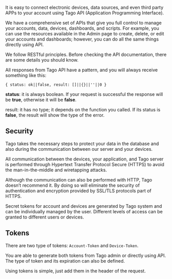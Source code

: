 It is easy to connect electronic devices, data sources, and even third party APPs to your account using Tago API (Application Programming Interface).

We have a comprehensive set of APIs that give you full control to manage your accounts, data, devices, dashboards, and scripts. For example, you can use the resources available in the Admin page to create, delete, or edit your accounts and dashboards; however, you can do all the same things directly using API.

We follow RESTful principles. Before checking the API documentation, there are some details you should know.

All responses from Tago API have a pattern, and you will always receive something like this:

```
{ status: ok||false, result: []||{}||''||0 }
```

**status**: it is always boolean. If your request is successful the response will be **true**, otherwise it will be **false**.

result: it has no type; it depends on the function you called. If its status is **false**, the result will show the type of the error.


## Security

Tago takes the necessary steps to protect your data in the database and also during the communication between our server and your devices.

All communication between the devices, your application, and Tago server is performed through Hypertext Transfer Protocol Secure (HTTPS) to avoid the man-in-the-middle and wiretapping attacks.

Although the communication can also be performed with HTTP, Tago doesn’t recommend it. By doing so will eliminate the security of authentication and encryption provided by SSL/TLS protocols part of HTTPS.

Secret tokens for account and devices are generated by Tago system and can be individually managed by the user. Different levels of access can be granted to different users or devices.

## Tokens

There are two type of tokens: `Account-Token` and `Device-Token`.

You are able to generate both tokens from Tago admin or directly using API. The type of token and its expiration can also be defined.

Using tokens is simple, just add them in the header of the request.
